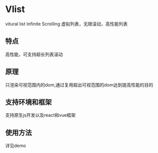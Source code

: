 # Vlist
vitural list Infinite Scrolling 虚拟列表，无限滚动，高性能列表

## 特点
高性能，可支持超长列表滚动

## 原理
只渲染可视范围内的dom,通过复用超出可视范围的dom达到提高性能的目的

## 支持环境和框架
支持原生js开发以及react和vue框架

## 使用方法
详见demo


